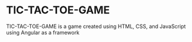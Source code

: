 # TIC-TAC-TOE-GAME
TIC-TAC-TOE-GAME is a game created using HTML, CSS, and JavaScript using Angular as a framework 
